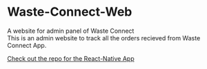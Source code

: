 # Waste-Connect-Web
A website for admin panel of Waste Connect <br>
This is an admin website to track all the orders recieved from Waste Connect App.

[Check out the repo for the React-Native App](https://github.com/DeepMevada/Waste-Connect)

